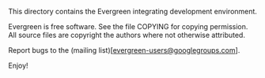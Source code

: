 This directory contains the Evergreen integrating development environment.

Evergreen is free software. See the file COPYING for copying permission.
All source files are copyright the authors where not otherwise attributed.

Report bugs to the (mailing list)[evergreen-users@googlegroups.com].

Enjoy!
